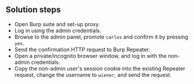 ## Solution steps

- Open Burp suite and set-up proxy.
- Log in using the admin credentials.
- Browse to the admin panel, promote `carlos` and confirm it by pressing `yes`.
- Send the confirmation HTTP request to Burp Repeater.
- Open a private/incognito browser window, and log in with the non-admin credentials.
- Copy the non-admin user's session cookie into the existing Repeater request, change the username to `wiener`, and send the request.

